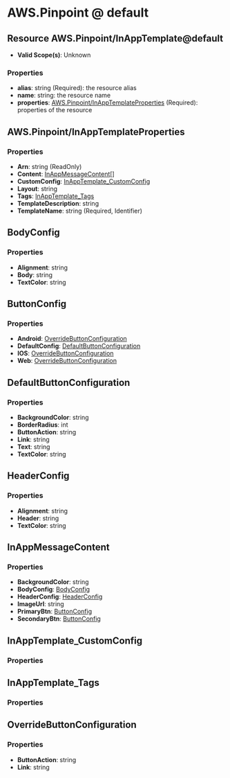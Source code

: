 # AWS.Pinpoint @ default

## Resource AWS.Pinpoint/InAppTemplate@default
* **Valid Scope(s)**: Unknown
### Properties
* **alias**: string (Required): the resource alias
* **name**: string: the resource name
* **properties**: [AWS.Pinpoint/InAppTemplateProperties](#awspinpointinapptemplateproperties) (Required): properties of the resource

## AWS.Pinpoint/InAppTemplateProperties
### Properties
* **Arn**: string (ReadOnly)
* **Content**: [InAppMessageContent](#inappmessagecontent)[]
* **CustomConfig**: [InAppTemplate_CustomConfig](#inapptemplatecustomconfig)
* **Layout**: string
* **Tags**: [InAppTemplate_Tags](#inapptemplatetags)
* **TemplateDescription**: string
* **TemplateName**: string (Required, Identifier)

## BodyConfig
### Properties
* **Alignment**: string
* **Body**: string
* **TextColor**: string

## ButtonConfig
### Properties
* **Android**: [OverrideButtonConfiguration](#overridebuttonconfiguration)
* **DefaultConfig**: [DefaultButtonConfiguration](#defaultbuttonconfiguration)
* **IOS**: [OverrideButtonConfiguration](#overridebuttonconfiguration)
* **Web**: [OverrideButtonConfiguration](#overridebuttonconfiguration)

## DefaultButtonConfiguration
### Properties
* **BackgroundColor**: string
* **BorderRadius**: int
* **ButtonAction**: string
* **Link**: string
* **Text**: string
* **TextColor**: string

## HeaderConfig
### Properties
* **Alignment**: string
* **Header**: string
* **TextColor**: string

## InAppMessageContent
### Properties
* **BackgroundColor**: string
* **BodyConfig**: [BodyConfig](#bodyconfig)
* **HeaderConfig**: [HeaderConfig](#headerconfig)
* **ImageUrl**: string
* **PrimaryBtn**: [ButtonConfig](#buttonconfig)
* **SecondaryBtn**: [ButtonConfig](#buttonconfig)

## InAppTemplate_CustomConfig
### Properties

## InAppTemplate_Tags
### Properties

## OverrideButtonConfiguration
### Properties
* **ButtonAction**: string
* **Link**: string

